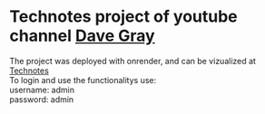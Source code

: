 # Technotes project of youtube channel [Dave Gray](https://www.youtube.com/@DaveGrayTeachesCode)
The project was deployed with onrender, and can be vizualized at [Technotes](https://mern-study.onrender.com/)\
To login and use the functionalitys use:\
username: admin\
password: admin
